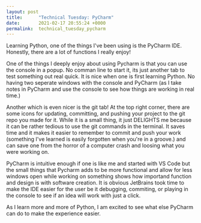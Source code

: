 ```yaml
---
layout: post
title:      "Technical Tuesday: PyCharm"
date:       2021-02-17 20:55:24 +0000
permalink:  technical_tuesday_pycharm
---
```



Learning Python, one of the things I've been using is the PyCharm IDE. Honestly, there are a lot of functions I really enjoy!

One of the things I deeply enjoy about using Pycharm is that you can use the console in a popup. No comman line to start it, its just another tab to test something out real quick. It is nice when one is first learning Python. No having two seperate windows with the console and PyCharm (as I take notes in PyCharm and use the console to see how things are working in real time.) 

Another which is even nicer is the git tab! At the top right corner, there are some icons for updating, committing, and pushing your project to the git repo you made for it. While it is a small thing, it just DELIGHTS me because it can be rather tedious to use the git commands in the terminal. It saves time and it makes it easier to remember to commit and push your work (something I've learned is easily forgotten when you're in a groove.) and can save one from the horror of a computer crash and loosing what you were working on. 

PyCharm is intuitive enough if one is like me and started with VS Code but the small things that Pycharm adds to be more functional and allow for less windows open while working on something shows how importand function and design is with software creation. It is obvious JetBrains took time to make the IDE easier for the user be it debugging, commiting, or playing in the console to see if an idea will work with just a click. 

As I learn more and more of Python, I am excited to see what else PyCharm can do to make the experience easier.
